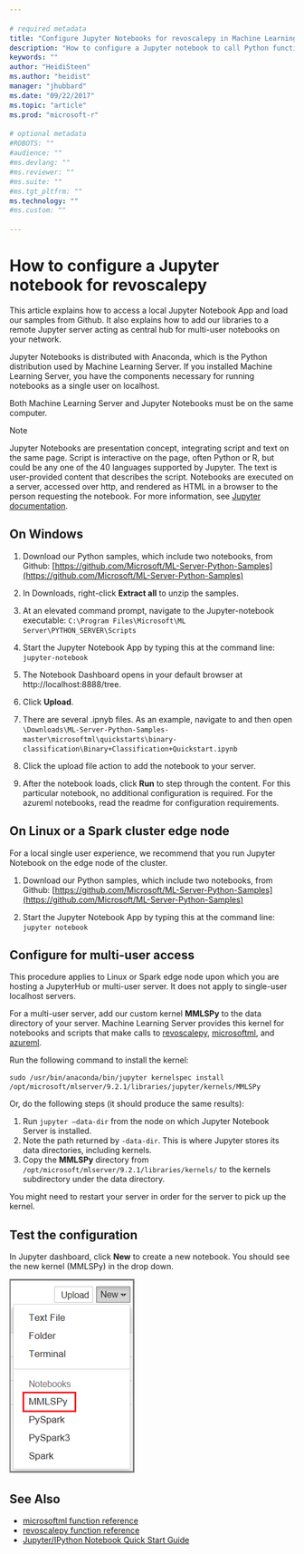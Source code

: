 ```yaml
---

# required metadata
title: "Configure Jupyter Notebooks for revoscalepy in Machine Learning Server | Microsoft Docs "
description: "How to configure a Jupyter notebook to call Python functions from revoscalepay and microsofml modules in Machine learning Server."
keywords: ""
author: "HeidiSteen"
ms.author: "heidist"
manager: "jhubbard"
ms.date: "09/22/2017"
ms.topic: "article"
ms.prod: "microsoft-r"

# optional metadata
#ROBOTS: ""
#audience: ""
#ms.devlang: ""
#ms.reviewer: ""
#ms.suite: ""
#ms.tgt_pltfrm: ""
ms.technology: ""
#ms.custom: ""

---
```


# How to configure a Jupyter notebook for revoscalepy

This article explains how to access a local Jupyter Notebook App and load our samples from Github. It also explains how to add our libraries to a remote Jupyter server acting as central hub for multi-user notebooks on your network.

Jupyter Notebooks is distributed with Anaconda, which is the Python distribution used by Machine Learning Server. If you installed Machine Learning Server, you have the components necessary for running notebooks as a single user on localhost.

Both Machine Learning Server and Jupyter Notebooks must be on the same computer.

> [!Note]
> Jupyter Notebooks are presentation concept, integrating script and text on the same page. Script is interactive on the page, often Python or R, but could be any one of the 40 languages supported by Jupyter. The text is user-provided content that describes the script. Notebooks are executed on a server, accessed over http, and rendered as HTML in a browser to the person requesting the notebook. For more information, see [Jupyter documentation](https://jupyter.readthedocs.io/atest/content-quickstart.html).

## On Windows

1. Download our Python samples, which include two notebooks, from Github: [https://github.com/Microsoft/ML-Server-Python-Samples](https://github.com/Microsoft/ML-Server-Python-Samples)

2. In Downloads, right-click **Extract all** to unzip the samples.

3. At an elevated command prompt, navigate to the Jupyter-notebook executable: `C:\Program Files\Microsoft\ML Server\PYTHON_SERVER\Scripts`

3. Start the Jupyter Notebook App by typing this at the command line: `jupyter-notebook`

4. The Notebook Dashboard opens in your default browser at http://localhost:8888/tree. 

5. Click **Upload**.

6. There are several .ipnyb files. As an example, navigate to and then open `\Downloads\ML-Server-Python-Samples-master\microsoftml\quickstarts\binary-classification\Binary+Classification+Quickstart.ipynb`

7. Click the upload file action to add the notebook to your server.

8. After the notebook loads, click **Run** to step through the content. For this particular notebook, no additional configuration is required. For the azureml notebooks, read the readme for configuration requirements.

## On Linux or a Spark cluster edge node

For a local single user experience, we recommend that you run Jupyter Notebook on the edge node of the cluster. 

1. Download our Python samples, which include two notebooks, from Github: [https://github.com/Microsoft/ML-Server-Python-Samples](https://github.com/Microsoft/ML-Server-Python-Samples)

3. Start the Jupyter Notebook App by typing this at the command line: `jupyter notebook`


## Configure for multi-user access

This procedure applies to Linux or Spark edge node upon which you are hosting a JupyterHub or multi-user server. It does not apply to single-user localhost servers. 

For a multi-user server, add our custom kernel **MMLSPy** to the data directory of your server. Machine Learning Server provides this kernel for notebooks and scripts that make calls to [revoscalepy](../python-reference/revoscalepy/revoscalepy-package.md), [microsoftml](../python-reference/microsoftml/microsoftml-package.md), and [azureml](../python-reference/microsoftml/azureml-model-management-sdk.md).

Run the following command to install the kernel:

```
sudo /usr/bin/anaconda/bin/jupyter kernelspec install /opt/microsoft/mlserver/9.2.1/libraries/jupyter/kernels/MMLSPy
```

Or, do the following steps (it should produce the same results):

1. Run `jupyter –data-dir` from the node on which Jupyter Notebook Server is installed.
2. Note the path returned by `-data-dir`. This is where Jupyter stores its data directories, including kernels.
3. Copy the **MMLSPy** directory from `/opt/microsoft/mlserver/9.2.1/libraries/kernels/` to the kernels subdirectory under the data directory.

You might need to restart your server in order for the server to pick up the kernel.

## Test the configuration

In Jupyter dashboard, click **New** to create a new notebook. You should see the new kernel (MMLSPy) in the drop down.

![mmlspy kernel in New notebook list](./media/jupyternb-new-mmlspy.png)


## See Also

+ [microsoftml function reference](../python-reference/microsoftml/microsoftml-package.md)
+ [revoscalepy function reference](../python-reference/revoscalepy/revoscalepy-package.md)
+ [Jupyter/IPython Notebook Quick Start Guide](https://jupyter-notebook-beginner-guide.readthedocs.io)
